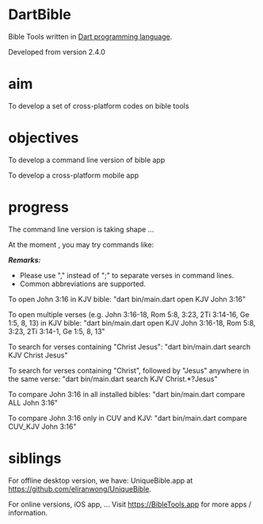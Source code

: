 # DartBible
Bible Tools written in <a href="dart.dev">Dart programming language</a>.

Developed from version 2.4.0

# aim
To develop a set of cross-platform codes on bible tools

# objectives
To develop a command line version of bible app

To develop a cross-platform mobile app

# progress
The command line version is taking shape ...

At the moment , you may try commands like:

<i><b>Remarks:</b></i>
* Please use "," instead of ";" to separate verses in command lines.
* Common abbreviations are supported.

To open John 3:16 in KJV bible:
"dart bin/main.dart open KJV John 3:16"

To open multiple verses (e.g. John 3:16-18, Rom 5:8, 3:23, 2Ti 3:14-16, Ge 1:5, 8, 13) in KJV bible:
"dart bin/main.dart open KJV John 3:16-18, Rom 5:8, 3:23, 2Ti 3:14-1, Ge 1:5, 8, 13"

To search for verses containing "Christ Jesus":
"dart bin/main.dart search KJV Christ Jesus"

To search for verses containing "Christ", followed by "Jesus" anywhere in the same verse:
"dart bin/main.dart search KJV Christ.*?Jesus"

To compare John 3:16 in all installed bibles:
"dart bin/main.dart compare ALL John 3:16"

To compare John 3:16 only in CUV and KJV:
"dart bin/main.dart compare CUV_KJV John 3:16"

# siblings
For offline desktop version, we have:
UniqueBible.app at <a href="https://github.com/eliranwong/UniqueBible">https://github.com/eliranwong/UniqueBible</a>.

For online versions, iOS app, ...
Visit <a href="https://BibleTools.app">https://BibleTools.app</a> for more apps / information.
